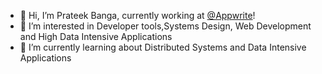  

- 👋 Hi, I’m Prateek Banga, currently working at [@Appwrite](https://appwrite.io)!
- 👀 I’m interested in Developer tools,Systems Design, Web Development and High Data Intensive Applications 
- 🌱 I’m currently learning about Distributed Systems and Data Intensive Applications 



<!--
**fanatic75/fanatic75** is a ✨ _special_ ✨ repository because its `README.md` (this file) appears on your GitHub profile.

Here are some ideas to get you started:

- 🔭 I’m currently working on 
- 🌱 I’m currently learning ...
- 👯 I’m looking to collaborate on ...
- 🤔 I’m looking for help with ...
- 💬 Ask me about ...
- 📫 How to reach me: ...
- 😄 Pronouns: ...
- ⚡ Fun fact: ...
-->
